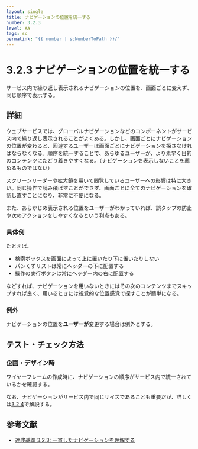 ```yaml
---
layout: single
title: ナビゲーションの位置を統一する
number: 3.2.3
level: AA
tags: sc
permalink: "{{ number | scNumberToPath }}/"
---
```


# 3.2.3 ナビゲーションの位置を統一する

サービス内で繰り返し表示されるナビゲーションの位置を、画面ごとに変えず、同じ順序で表示する。

## 詳細

ウェブサービスでは、グローバルナビゲーションなどのコンポーネントがサービス内で繰り返し表示されることがよくある。しかし、画面ごとにナビゲーションの位置が変わると、回遊するユーザーは画面ごとにナビゲーションを探さなければならなくなる。順序を統一することで、あらゆるユーザーが、より素早く目的のコンテンツにたどり着きやすくなる。（ナビゲーションを表示しないことを薦めるものではない）

スクリーンリーダーや拡大鏡を用いて閲覧しているユーザーへの影響は特に大きい。同じ操作で読み飛ばすことができず、画面ごとに全てのナビゲーションを確認し直すことになり、非常に不便になる。

また、あらかじめ表示される位置をユーザーがわかっていれば、誤タップの防止や次のアクションをしやすくなるという利点もある。

### 具体例

たとえば、

- 検索ボックスを画面によって上に置いたり下に置いたりしない
- パンくずリストは常にヘッダーの下に配置する
- 操作の実行ボタンは常にヘッダー内の右に配置する

などすれば、ナビゲーションを用いないときにはその次のコンテンツまでスキップすれば良く、用いるときには視覚的な位置感覚で探すことが簡単になる。

### 例外

ナビゲーションの位置を**ユーザーが**変更する場合は例外とする。

## テスト・チェック方法

### 企画・デザイン時

ワイヤーフレームの作成時に、ナビゲーションの順序がサービス内で統一されているかを確認する。

なお、ナビゲーションがサービス内で同じサイズであることも重要だが、詳しくは[3.2.4](/3/2/4)で解説する。

## 参考文献

- [達成基準 3.2.3: 一貫したナビゲーションを理解する](https://waic.jp/docs/WCAG21/Understanding/consistent-navigation.html)
